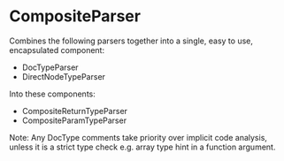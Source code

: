 CompositeParser
===============

Combines the following parsers together into a single, easy to use, encapsulated component:

 - DocTypeParser
 - DirectNodeTypeParser

Into these components:
 
 - CompositeReturnTypeParser
 - CompositeParamTypeParser

Note: Any DocType comments take priority over implicit code analysis, unless it is a strict type check e.g. array
type hint in a function argument.